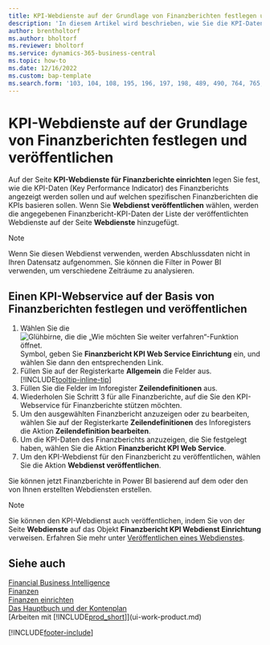 ```yaml
---
title: KPI-Webdienste auf der Grundlage von Finanzberichten festlegen und veröffentlichen
description: 'In diesem Artikel wird beschrieben, wie Sie die KPI-Daten von Finanzberichten auf der Grundlage von bestimmten Finanzberichten anzeigen.'
author: brentholtorf
ms.author: bholtorf
ms.reviewer: bholtorf
ms.service: dynamics-365-business-central
ms.topic: how-to
ms.date: 12/16/2022
ms.custom: bap-template
ms.search.form: '103, 104, 108, 195, 196, 197, 198, 489, 490, 764, 765, 766'
---
```

# KPI-Webdienste auf der Grundlage von Finanzberichten festlegen und veröffentlichen

Auf der Seite **KPI-Webdienste für Finanzberichte einrichten** legen Sie fest, wie die KPI-Daten (Key Performance Indicator) des Finanzberichts angezeigt werden sollen und auf welchen spezifischen Finanzberichten die KPIs basieren sollen. Wenn Sie **Webdienst veröffentlichen** wählen, werden die angegebenen Finanzbericht-KPI-Daten der Liste der veröffentlichten Webdienste auf der Seite **Webdienste** hinzugefügt.

> [!NOTE]
> Wenn Sie diesen Webdienst verwenden, werden Abschlussdaten nicht in Ihren Datensatz aufgenommen. Sie können die Filter in Power BI verwenden, um verschiedene Zeiträume zu analysieren.

## Einen KPI-Webservice auf der Basis von Finanzberichten festlegen und veröffentlichen
  
1. Wählen Sie die ![Glühbirne, die die „Wie möchten Sie weiter verfahren“-Funktion öffnet.](media/ui-search/search_small.png "Sagen Sie mir, was Sie tun möchten") Symbol, geben Sie **Finanzbericht KPI Web Service Einrichtung** ein, und wählen Sie dann den entsprechenden Link.
2. Füllen Sie auf der Registerkarte **Allgemein** die Felder aus. [!INCLUDE[tooltip-inline-tip](includes/tooltip-inline-tip_md.md)]
3. Füllen Sie die Felder im Inforegister **Zeilendefinitionen** aus.
4. Wiederholen Sie Schritt 3 für alle Finanzberichte, auf die Sie den KPI-Webservice für Finanzberichte stützen möchten.  
5. Um den ausgewählten Finanzbericht anzuzeigen oder zu bearbeiten, wählen Sie auf der Registerkarte **Zeilendefinitionen** des Inforegisters die Aktion **Zeilendefinition bearbeiten**.
6. Um die KPI-Daten des Finanzberichts anzuzeigen, die Sie festgelegt haben, wählen Sie die Aktion **Finanzbericht KPI Web Service**.
7. Um den KPI-Webdienst für den Finanzbericht zu veröffentlichen, wählen Sie die Aktion **Webdienst veröffentlichen**.

Sie können jetzt Finanzberichte in Power BI basierend auf dem oder den von Ihnen erstellten Webdiensten erstellen.

> [!NOTE]  
> Sie können den KPI-Webdienst auch veröffentlichen, indem Sie von der Seite **Webdienste** auf das Objekt **Finanzbericht KPI Webdienst Einrichtung** verweisen. Erfahren Sie mehr unter [Veröffentlichen eines Webdienstes](across-how-publish-web-service.md).

## Siehe auch

[Financial Business Intelligence](bi.md)  
[Finanzen](finance.md)  
[Finanzen einrichten](finance-setup-finance.md)  
[Das Hauptbuch und der Kontenplan](finance-general-ledger.md)  
[Arbeiten mit [!INCLUDE[prod_short](includes/prod_short.md)]](ui-work-product.md)

[!INCLUDE[footer-include](includes/footer-banner.md)]
